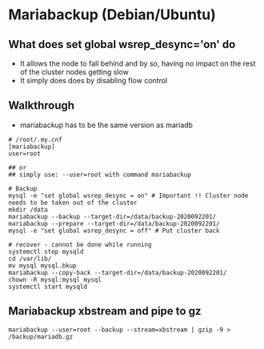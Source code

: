 # Mariabackup (Debian/Ubuntu)

## What does set global wsrep_desync='on' do 

  * It allows the node to fall behind and by so, having no impact on the rest of the cluster nodes getting slow 
  * It simply does does by disabling flow control 

## Walkthrough 

  * mariabackup has to be the same version as mariadb 

```
# /root/.my.cnf 
[mariabackup]
user=root 

## or 
## simply use: --user=root with command mariabackup 

# Backup 
mysql -e "set global wsrep_desync = on" # Important !! Cluster node needs to be taken out of the cluster
mkdir /data
mariabackup --backup --target-dir=/data/backup-2020092201/
mariabackup --prepare --target-dir=/data/backup-2020092201/
mysql -e "set global wsrep_desync = off" # Put cluster back 

# recover - cannot be done while running 
systemctl stop mysqld 
cd /var/lib/
mv mysql mysql.bkup 
mariabackup --copy-back --target-dir=/data/backup-2020092201/
chown -R mysql:mysql mysql
systemctl start mysqld 
```

## Mariabackup xbstream and pipe to gz 

```
mariabackup --user=root --backup --stream=xbstream | gzip -9 > /backup/mariadb.gz 
```

